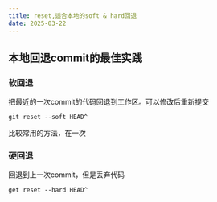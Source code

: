 ```yaml
---
title: reset,适合本地的soft & hard回退
date: 2025-03-22
---
```



## 本地回退commit的最佳实践

### 软回退

把最近的一次commit的代码回退到工作区。可以修改后重新提交

```
git reset --soft HEAD^
```

比较常用的方法，在一次

### 硬回退

回退到上一次commit，但是丢弃代码

```
get reset --hard HEAD^
```
